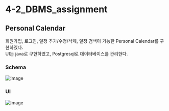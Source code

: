# 4-2_DBMS_assignment
## Personal Calendar
회원가입, 로그인, 일정 추가/수정/삭제, 일정 검색이 가능한 Personal Calendar를 구현하였다. <br>
UI는 java로 구현하였고, Postgresql로 데이터베이스를 관리한다.

### Schema
![image](https://github.com/yoonseonchoi/4-2_DBMS_assignment/assets/102509278/071034bc-057a-4072-9360-76df130e8b9f)
### UI
![image](https://github.com/yoonseonchoi/4-2_DBMS_assignment/assets/102509278/f976aadc-8e6f-4bd7-bdf9-3b14fc37778a)
